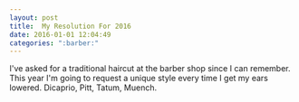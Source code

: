 ```yaml
---
layout: post
title:  My Resolution For 2016
date: 2016-01-01 12:04:49
categories: ":barber:"
---
```


<p>I've asked for a traditional haircut at the barber shop since I can remember. This year I'm going to request a unique style every time I get my ears lowered. Dicaprio, Pitt, Tatum, Muench.</p>
